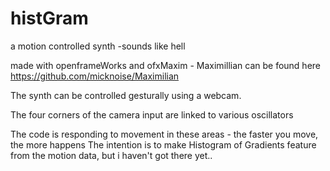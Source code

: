 # histGram
a motion controlled synth -sounds like hell

made with openframeWorks and ofxMaxim - Maximillian can be found here https://github.com/micknoise/Maximilian

The synth can be controlled gesturally using a webcam. 

The four corners of the camera input are linked to various oscillators

The code is responding to movement in these areas - the faster you move, the more happens
The intention is to make Histogram of Gradients feature from the motion data, but i haven't got there yet.. 
